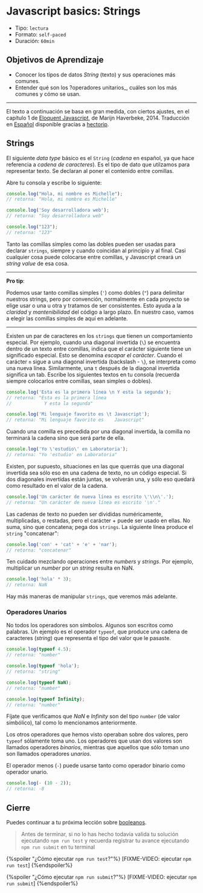 # Javascript basics: Strings

- Tipo: `lectura`
- Formato: `self-paced`
- Duración: `60min`

## Objetivos de Aprendizaje

- Conocer los tipos de datos _String_ (texto) y sus operaciones más comunes.
- Entender qué son los ?operadores unitarios_, cuáles son los más comunes y
  cómo se usan.

***

El texto a continuación se basa en gran medida, con ciertos ajustes, en el
capítulo 1 de [Eloquent Javascript](http://eloquentJavascript.net/), de Marijn
Haverbeke, 2014. Traducción en [Español](http://hectorip.github.io/Eloquent-Javascript-ES-online/chapters/01_values.html)
disponible gracias a [hectorip](https://github.com/hectorip).

## Strings

El siguiente _data type_ básico es el `String` (_cadena_ en español, ya que hace
referencia a _cadena de caracteres_). Es el tipo de dato que
utilzamos para representar texto. Se declaran al poner el contenido entre
comillas.

Abre tu consola y escribe lo siguiente:

```js
console.log("Hola, mi nombre es Michelle");
// retorna: "Hola, mi nombre es Michelle"

console.log('Soy desarrolladora web');
// retorna: "Soy desarrolladora web"

console.log("123");
// retorna: "123"
```

Tanto las comillas simples como las dobles pueden ser usadas para declarar
`strings`, siempre y cuando coincidan al principio y al final. Casi cualquier
cosa puede colocarse entre comillas, y Javascript creará un _string value_ de
esa cosa.

***

**Pro tip**:

Podemos usar tanto comillas simples (`'`) como dobles (`"`) para delimitar
nuestros strings, pero por convención, normalmente en cada proyecto se elige
usar o una u otra y tratamos de ser consistentes. Esto ayuda a la _claridad_ y
_mantenibilidad_ del código a largo plazo. En nuestro caso, vamos a elegir las
comillas simples de aquí en adelante.

***

Existen un par de caracteres en los `strings` que tienen un
comportamiento especial. Por ejemplo, cuando una diagonal invertida (`\`) se
encuentra dentro de un texto entre comillas, indica que el carácter siguiente
tiene un significado especial. Esto se denomina _escapar el carácter_. Cuando el
carácter `n` sigue a una diagonal invertida (backslash - `\`), se interpreta
como una nueva línea. Similarmente, una `t` después de la diagonal invertida
significa un tab. Escribe los siguientes textos en tu consola (recuerda siempre
colocarlos entre comillas, sean simples o dobles).

```js
console.log('Esta es la primera línea \n Y esta la segunda');
// retorna: "Esta es la primera línea
//            Y esta la segunda"

console.log('Mi lenguaje favorito es \t Javascript');
// retorna: "Mi lenguaje favorito es    Javascript"
```

Cuando una comilla es precedida por una diagonal invertida, la comilla no
terminará la cadena sino que será parte de ella.

```js
console.log('Yo \'estudio\' en Laboratoria');
// retorna: "Yo 'estudio' en Laboratoria"
```

Existen, por supuesto, situaciones en las que querrás que una diagonal invertida
sea sólo eso en una cadena de texto, no un código especial. Si dos diagonales
invertidas están juntas, se volverán una, y sólo eso quedará como resultado en
el valor de la cadena.

```js
console.log('Un carácter de nueva línea es escrito \'\\n\'.');
// retorna: "Un carácter de nueva línea es escrito '\n'."
```

Las cadenas de texto no pueden ser divididas numéricamente, multiplicadas, o
restadas, pero el carácter + puede ser usado en ellas. No suma, sino que
concatena; pega dos `strings`. La siguiente línea produce el `string`
"concatenar":

```js
console.log('con' + 'cat' + 'e' + 'nar');
// retorna: "concatenar"
```

Ten cuidado mezclando operaciones entre _numbers_ y _strings_. Por ejemplo,
multiplicar un _number_ por un _string_ resulta en NaN.

```js
console.log('hola' * 3);
// retorna: NaN
```

Hay más maneras de manipular `strings`, que veremos más adelante.

### Operadores Unarios

No todos los operadores son símbolos. Algunos son escritos como palabras. Un
ejemplo es el operador `typeof`, que produce una cadena de caracteres (_string_)
que representa el tipo del valor que le pasaste.

```js
console.log(typeof 4.5);
// retorna: "number"

console.log(typeof 'hola');
// retorna: "string"

console.log(typeof NaN);
// retorna: "number"

console.log(typeof Infinity);
// retorna: "number"
```

Fíjate que verificamos que _NaN_ e _Infinity_ son del tipo `number` (de valor
simbólico), tal como lo mencionamos anteriormente.

Los otros operadores que hemos visto operaban sobre dos valores, pero `typeof`
sólamente toma uno. Los operadores que usan dos valores son llamados operadores
_binarios_, mientras que aquellos que sólo toman uno son llamados operadores
_unarios_.

El operador menos (`-`) puede usarse tanto como operador binario como operador
unario.

```js
console.log(- (10 - 2));
// retorna: -8
```

## Cierre

Puedes continuar a tu próxima lección sobre
[booleanos](https://lab.cs50.io/Laboratoria/admission-curriculum/rediseno-prework-fe/admission/03-prework/06-js-basics/sandbox/04-data-types-booleans/).

> Antes de terminar, si no lo has hecho todavía valida tu solución ejecutando
> `npm run test` y recuerda registrar tu avance ejecutando `npm run submit` en
> tu terminal

{%spoiler "¿Cómo ejecutar `npm run test`?"%}
[FIXME-VIDEO: ejecutar `npm run test`]
{%endspoiler%}

{%spoiler "¿Cómo ejecutar `npm run submit`?"%}
[FIXME-VIDEO: ejecutar `npm run submit`]
{%endspoiler%}
